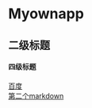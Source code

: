 # Myownapp
## 二级标题
#### 四级标题
[百度](http://baidu.com)<br>
[第二个markdown](http://github.com/Finger-crossed/Myownapp/new/master/second)

